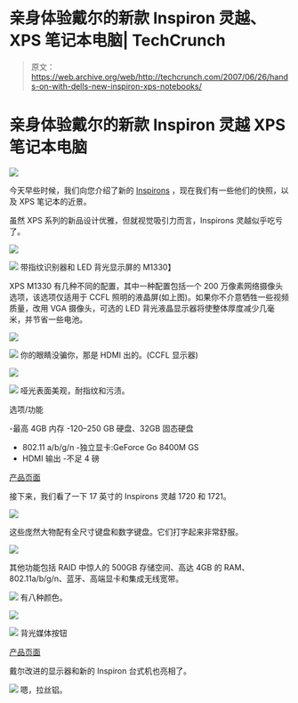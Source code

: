 # 亲身体验戴尔的新款 Inspiron 灵越、XPS 笔记本电脑| TechCrunch

> 原文：<https://web.archive.org/web/http://techcrunch.com/2007/06/26/hands-on-with-dells-new-inspiron-xps-notebooks/>

# 亲身体验戴尔的新款 Inspiron 灵越 XPS 笔记本电脑

![](img/1433a327aa9580725b0435d20243d65f.png)

今天早些时候，我们向您介绍了新的 [Inspirons](https://web.archive.org/web/20130628135217/http://crunchgear.com/2007/06/26/dell-adds-colors-webcams-fingerprint-readers-to-inspiron-notebooks-kills-dimension-brand/) ，现在我们有一些他们的快照，以及 XPS 笔记本的近景。

虽然 XPS 系列的新品设计优雅，但就视觉吸引力而言，Inspirons 灵越似乎吃亏了。

![](img/b56763d3d6f0484c96a4138460398d7c.png)

![](img/cdd0b99e9684839dafddfa3e2201e62e.png)
带指纹识别器和 LED 背光显示屏的 M1330】

XPS M1330 有几种不同的配置，其中一种配置包括一个 200 万像素网络摄像头选项，该选项仅适用于 CCFL 照明的液晶屏(如上图)。如果你不介意牺牲一些视频质量，改用 VGA 摄像头，可选的 LED 背光液晶显示器将使整体厚度减少几毫米，并节省一些电池。

![](img/4008cdab82b787d6a9d73e38b5260dce.png)

![](img/24ff6f0c90b00f1ed528fda05af69fa8.png)
你的眼睛没骗你，那是 HDMI 出的。(CCFL 显示器)

![](img/0ffeb6b60c973bfc6ebb96da249264d5.png)

![](img/9630bb56368120db53809c34e7801a7a.png)
哑光表面美观，耐指纹和污渍。

选项/功能

-最高 4GB 内存
-120–250 GB 硬盘、32GB 固态硬盘
- 802.11 a/b/g/n
-独立显卡:GeForce Go 8400M GS
- HDMI 输出
-不足 4 磅

[产品页面](https://web.archive.org/web/20130628135217/http://www.dell.com/content/products/productdetails.aspx/xpsnb_m1330?c=us&cs=19&l=en&s=dhs)

接下来，我们看了一下 17 英寸的 Inspirons 灵越 1720 和 1721。

![](img/0c7f2d411e20cc623ca742d24a0e3c25.png)

这些庞然大物配有全尺寸键盘和数字键盘。它们打字起来非常舒服。

![](img/60a8ee468515216334dafb6c1f4b56c9.png)

其他功能包括 RAID 中惊人的 500GB 存储空间、高达 4GB 的 RAM、802.11a/b/g/n、蓝牙、高端显卡和集成无线宽带。

![](img/d5c3e1052c490406f0354a21e8ff7c21.png)
有八种颜色。

![](img/d787fea80aeb49c011a911bb4df8773d.png)

![](img/da362088060af6c5841ec3f961eeb8bc.png)
背光媒体按钮

[产品页面](https://web.archive.org/web/20130628135217/http://www.dell.com/content/products/productdetails.aspx/inspnnb_172x?c=us&cs=19&l=en&s=dhs)

戴尔改进的显示器和新的 Inspiron 台式机也亮相了。

![](img/770df5bb5b58c954b569c9564a447f27.png)
嗯，拉丝铝。
